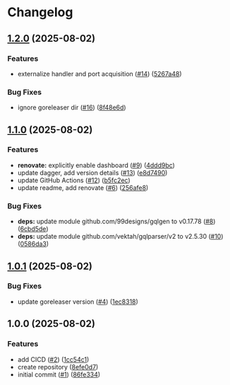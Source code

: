 # Changelog

## [1.2.0](https://github.com/hugginsio/dev/compare/v1.1.0...v1.2.0) (2025-08-02)


### Features

* externalize handler and port acquisition ([#14](https://github.com/hugginsio/dev/issues/14)) ([5267a48](https://github.com/hugginsio/dev/commit/5267a48c26b2c4d46a4817603789bc772f841a1f))


### Bug Fixes

* ignore goreleaser dir ([#16](https://github.com/hugginsio/dev/issues/16)) ([8f48e6d](https://github.com/hugginsio/dev/commit/8f48e6d3d294e48add0dd30f8ca2786e070e0760))

## [1.1.0](https://github.com/hugginsio/dev/compare/v1.0.1...v1.1.0) (2025-08-02)


### Features

* **renovate:** explicitly enable dashboard ([#9](https://github.com/hugginsio/dev/issues/9)) ([4ddd9bc](https://github.com/hugginsio/dev/commit/4ddd9bc0f21df7aa3ead08c8bf94c5303df3a2db))
* update dagger, add version details ([#13](https://github.com/hugginsio/dev/issues/13)) ([e8d7490](https://github.com/hugginsio/dev/commit/e8d7490b14f5b4f3b5ecbbca04303cc70224e530))
* update GitHub Actions ([#12](https://github.com/hugginsio/dev/issues/12)) ([b5fc2ec](https://github.com/hugginsio/dev/commit/b5fc2ecfcc9ebeb7c6c1a2147ea079846fb411e0))
* update readme, add renovate ([#6](https://github.com/hugginsio/dev/issues/6)) ([256afe8](https://github.com/hugginsio/dev/commit/256afe8e140338f4d3fac3252b903dce78baf372))


### Bug Fixes

* **deps:** update module github.com/99designs/gqlgen to v0.17.78 ([#8](https://github.com/hugginsio/dev/issues/8)) ([6cbd5de](https://github.com/hugginsio/dev/commit/6cbd5dea38477bc0e83c3a04fcded9b5cd114cd8))
* **deps:** update module github.com/vektah/gqlparser/v2 to v2.5.30 ([#10](https://github.com/hugginsio/dev/issues/10)) ([0586da3](https://github.com/hugginsio/dev/commit/0586da362f360e74e0da0f25e1776a28291c648e))

## [1.0.1](https://github.com/hugginsio/dev/compare/v1.0.0...v1.0.1) (2025-08-02)


### Bug Fixes

* update goreleaser version ([#4](https://github.com/hugginsio/dev/issues/4)) ([1ec8318](https://github.com/hugginsio/dev/commit/1ec83180dd8048feb7f6d03f253bdeef99154325))

## 1.0.0 (2025-08-02)


### Features

* add CICD ([#2](https://github.com/hugginsio/dev/issues/2)) ([1cc54c1](https://github.com/hugginsio/dev/commit/1cc54c1ddcd1d2b54c1eeb6e3ca12794444f85e6))
* create repository ([8efe0d7](https://github.com/hugginsio/dev/commit/8efe0d7e75c6e281b45778dff94aed1fef6a6b7e))
* initial commit ([#1](https://github.com/hugginsio/dev/issues/1)) ([86fe334](https://github.com/hugginsio/dev/commit/86fe334bf40f52373c755cd40278468a16386c2c))
